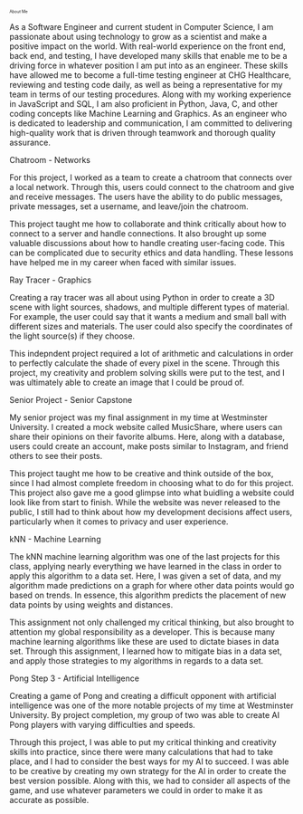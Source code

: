 <span style="font-size:0.5em;">About Me</span>

As a Software Engineer and current student in Computer Science, I am passionate about using technology to grow as a scientist and make a positive impact on the world. With real-world experience on the front end, back end, and testing, I have developed many skills that enable me to be a driving force in whatever position I am put into as an engineer. These skills have allowed me to become a full-time testing engineer at CHG Healthcare, reviewing and testing code daily, as well as being a representative for my team in terms of our testing procedures. Along with my working experience in JavaScript and SQL, I am also proficient in Python, Java, C, and other coding concepts like Machine Learning and Graphics. As an engineer who is dedicated to leadership and communication, I am committed to delivering high-quality work that is driven through teamwork and thorough quality assurance.

Chatroom - Networks

For this project, I worked as a team to create a chatroom that connects over a local network. 
Through this, users could connect to the chatroom and give and receive messages. 
The users have the ability to do public messages, private messages, set a username, and leave/join the chatroom.

This project taught me how to collaborate and think critically about how to connect to a server and handle connections. 
It also brought up some valuable discussions about how to handle creating user-facing code.
This can be complicated due to security ethics and data handling. These lessons have helped me in my career when faced with similar issues.

Ray Tracer - Graphics

Creating a ray tracer was all about using Python in order to create a 3D scene with light sources, shadows, and multiple different types of material.
For example, the user could say that it wants a medium and small ball with different sizes and materials. 
The user could also specify the coordinates of the light source(s) if they choose.

This indepndent project required a lot of arithmetic and calculations in order to perfectly calculate the shade of every pixel in the scene. 
Through this project, my creativity and problem solving skills were put to the test, and I was ultimately able to create an image that I could be proud of.

Senior Project - Senior Capstone

My senior project was my final assignment in my time at Westminster University. I created a mock website called MusicShare, where users can share their opinions on their favorite albums. Here, along with a database, users could create an account, make posts similar to Instagram, and friend others to see their posts.

This project taught me how to be creative and think outside of the box, since I had almost complete freedom in choosing what to do for this project. This project also gave me a good glimpse into what buidling a website could look like from start to finish.
While the website was never released to the public, I still had to think about how my development decisions affect users, particularly when it comes to privacy and user experience. 

kNN - Machine Learning
	
The kNN machine learning algorithm was one of the last projects for this class, applying nearly everything we have learned 
in the class in order to apply this algorithm to a data set.
Here, I was given a set of data, and my algorithm made predictions on a graph for where other data points would go based on trends. 
In essence, this algorithm predicts the placement of new data points by using weights and distances.

This assignment not only challenged my critical thinking, but also brought to attention my global responsibility as a developer.
This is because many machine learning algorithms like these are used to dictate biases in data set.
Through this assignment, I learned how to mitigate bias in a data set, and apply those strategies to my algorithms in regards to a data set.

Pong Step 3 - Artificial Intelligence
	
Creating a game of Pong and creating a difficult opponent with artificial intelligence was one of the more notable projects of my time at Westminster University. 
By project completion, my group of two was able to create AI Pong players with varying difficulties and speeds. 

Through this project, I was able to put my critical thinking and creativity skills into practice,
since there were many calculations that had to take place, and I had to consider the best ways for my AI to succeed.
I was able to be creative by creating my own strategy for the AI in order to create the best version possible.
Along with this, we had to consider all aspects of the game, and use whatever parameters we could in order to make it as accurate as possible. 
